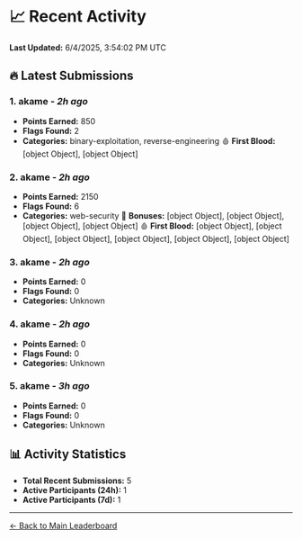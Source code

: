 # 📈 Recent Activity

**Last Updated:** 6/4/2025, 3:54:02 PM UTC

## 🔥 Latest Submissions

### 1. akame - *2h ago*
- **Points Earned:** 850
- **Flags Found:** 2
- **Categories:** binary-exploitation, reverse-engineering 🩸 **First Blood:** [object Object], [object Object]

### 2. akame - *2h ago*
- **Points Earned:** 2150
- **Flags Found:** 6
- **Categories:** web-security 🎯 **Bonuses:** [object Object], [object Object], [object Object], [object Object] 🩸 **First Blood:** [object Object], [object Object], [object Object], [object Object], [object Object], [object Object]

### 3. akame - *2h ago*
- **Points Earned:** 0
- **Flags Found:** 0
- **Categories:** Unknown

### 4. akame - *2h ago*
- **Points Earned:** 0
- **Flags Found:** 0
- **Categories:** Unknown

### 5. akame - *3h ago*
- **Points Earned:** 0
- **Flags Found:** 0
- **Categories:** Unknown

## 📊 Activity Statistics

- **Total Recent Submissions:** 5
- **Active Participants (24h):** 1
- **Active Participants (7d):** 1

---
[← Back to Main Leaderboard](README.md)